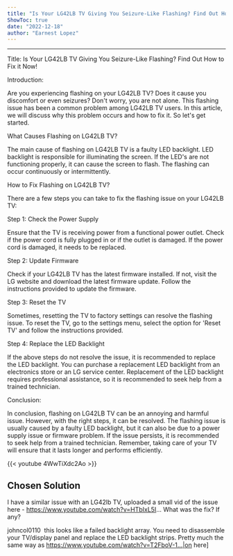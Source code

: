 ```yaml
---
title: "Is Your LG42LB TV Giving You Seizure-Like Flashing? Find Out How to Fix it Now!"
ShowToc: true 
date: "2022-12-18"
author: "Earnest Lopez"
---
```

*****
Title: Is Your LG42LB TV Giving You Seizure-Like Flashing? Find Out How to Fix it Now!

Introduction:

Are you experiencing flashing on your LG42LB TV? Does it cause you discomfort or even seizures? Don't worry, you are not alone. This flashing issue has been a common problem among LG42LB TV users. In this article, we will discuss why this problem occurs and how to fix it. So let's get started.

What Causes Flashing on LG42LB TV?

The main cause of flashing on LG42LB TV is a faulty LED backlight. LED backlight is responsible for illuminating the screen. If the LED's are not functioning properly, it can cause the screen to flash. The flashing can occur continuously or intermittently.

How to Fix Flashing on LG42LB TV?

There are a few steps you can take to fix the flashing issue on your LG42LB TV:

Step 1: Check the Power Supply

Ensure that the TV is receiving power from a functional power outlet. Check if the power cord is fully plugged in or if the outlet is damaged. If the power cord is damaged, it needs to be replaced.

Step 2: Update Firmware

Check if your LG42LB TV has the latest firmware installed. If not, visit the LG website and download the latest firmware update. Follow the instructions provided to update the firmware.

Step 3: Reset the TV

Sometimes, resetting the TV to factory settings can resolve the flashing issue. To reset the TV, go to the settings menu, select the option for 'Reset TV' and follow the instructions provided.

Step 4: Replace the LED Backlight

If the above steps do not resolve the issue, it is recommended to replace the LED backlight. You can purchase a replacement LED backlight from an electronics store or an LG service center. Replacement of the LED backlight requires professional assistance, so it is recommended to seek help from a trained technician.

Conclusion:

In conclusion, flashing on LG42LB TV can be an annoying and harmful issue. However, with the right steps, it can be resolved. The flashing issue is usually caused by a faulty LED backlight, but it can also be due to a power supply issue or firmware problem. If the issue persists, it is recommended to seek help from a trained technician. Remember, taking care of your TV will ensure that it lasts longer and performs efficiently.

{{< youtube 4WwTiXdc2Ao >}} 



## Chosen Solution
 I have a similar issue with an LG42lb TV, uploaded a small vid of the issue here -  https://www.youtube.com/watch?v=HTbIxL5I...
What was the fix? If any?

 johncol0110   this looks like a failed backlight array. You need to disassemble your TV/display panel and replace the LED backlight strips. Pretty much the same way as https://www.youtube.com/watch?v=T2FboV-1...|on here]




